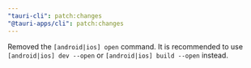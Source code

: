 ```yaml
---
"tauri-cli": patch:changes
"@tauri-apps/cli": patch:changes
---
```


Removed the `[android|ios] open` command. It is recommended to use `[android|ios] dev --open` or `[android|ios] build --open` instead.
